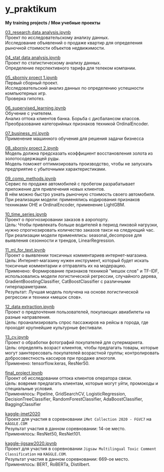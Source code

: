 # y_praktikum
**My training projects / Мои учебные проекты**

[3]: https://github.com/ponandrew100/y_praktikum/blob/master/03_research%20data%20analysis/03_research%20data%20analysis.ipynb  
[4]: https://github.com/ponandrew100/y_praktikum/blob/master/04_stat%20data%20analysis/04_stat%20data%20analysis.ipynb  
[5]: https://github.com/ponandrew100/y_praktikum/blob/master/05_sborniy%20proect%201/05_sborniy%20proect%201.ipynb  
[6]: https://github.com/ponandrew100/y_praktikum/blob/master/06_supervised_learning/06_supervised_learning.ipynb  
[7]: https://github.com/ponandrew100/y_praktikum/blob/master/07_business_ml/07_business_ml.ipynb  
[8]: https://github.com/ponandrew100/y_praktikum/blob/master/08_sborniy%20proect%202/08_sborniy%20proect%202.ipynb  
[9]: https://github.com/ponandrew100/y_praktikum/blob/master/09_comp_methods/09_comp_methods.ipynb  
[10]: https://github.com/ponandrew100/y_praktikum/blob/master/10_time_series/10_time_series.ipynb  
[11]: https://github.com/ponandrew100/y_praktikum/blob/master/11_ml_for_text/11_ml_for_text.ipynb  
[12]: https://github.com/ponandrew100/y_praktikum/blob/master/12_data%20extraction/12_data%20extraction.ipynb  
[13]: https://github.com/ponandrew100/y_praktikum/blob/master/13_cv/13_cv.ipynb  
[14]: https://github.com/ponandrew100/y_praktikum/blob/master/final_project/final_project.ipynb  
[15]: https://github.com/ponandrew100/y_praktikum/tree/master/kaggle-imet2020  
[17]: https://github.com/ponandrew100/y_praktikum/blob/master/kaggle-jigsaw2020/for-jigsaw2020.ipynb    

[03_research data analysis.ipynb][3]  
Проект по исследовательскому анализу данных.  
Исследование объявлений о продаже квартир для определения рыночной стоимости объектов недвижимости.

[04_stat data analysis.ipynb][4]  
Проект по статистическому анализу данных.  
Определение перспективного тарифа для телеком компании.

[05_sborniy proect 1.ipynb][5]  
Первый сборный проект.  
Исследовательский анализ данных по определению успешности компьютерных игр.  
Проверка гипотез.

[06_supervised_learning.ipynb][6]  
Обучение с учителем.  
Анализ оттока клиентов банка. Борьба с дисбалансом классов.  
Преобразование категорийных признаков техникой OrdinalEncoder.

[07_business_ml.ipynb][7]  
Применение машинного обучения для решения задачи бизнесса  

[08_sborniy proect 2.ipynb][8]  
Модель должна предсказать коэффициент восстановления золота из золотосодержащей руды.   
Модель поможет оптимизировать производство, чтобы не запускать предприятие с убыточными характеристиками.  

[09_comp_methods.ipynb][9]  
Сервис по продаже автомобилей с пробегом разрабатывает приложение для привлечения новых клиентов.  
В нём можно быстро узнать рыночную стоимость своего автомобиля.  
При реализации модели: применялись кодирования признаков техниками OHE и OrdinalEncoder, применение LightGBM.

[10_time_series.ipynb][10]  
Проект о прогнозировании заказов в аэропорту.  
Цель: Чтобы привлекать больше водителей в период пиковой нагрузки, нужно спрогнозировать количество заказов такси на следующий час.  
При реализации модели применялись: seasonal_decompose для выявления сезонности и трендов, LinearRegression.

[11_ml_for_text.ipynb][11]  
Проект о выявлении токсичных комментариев интернет-магазина.  
Цель: Интернет-магазину нужен инструмент, который будет искать токсичные комментарии и отправлять их на модерацию.  
Применено: Формирование признаков техникой "мешок слов" и TF-IDF, использовались модели логистической регрессии, случайного дерева, GradientBoostingClassifier, CatBoostClassifier с различными гиперпараметрами.  
Результат: Лучшая модель получена на основе логистической регрессии и техники «мешок слов».

[12_data extraction.ipynb][12]  
Проект о предпочтения пользователей, покупающих авиабилеты на разные направления.  
Цель: проанализировать спрос пассажиров на рейсы в города, где проходят крупнейшие культурные фестивали.

[13_cv.ipynb][13]  
Проект о обработки фотографий покупателей для супермаркета.  
Цель: определять возраст клиентов, чтобы предлагать товары, которые могут заинтересовать покупателей возрастной группы;
контролировать добросовестность кассиров при продаже алкоголя.  
Применено: tensorflow.keras, ResNer50.

[final_project.ipynb][14]  
Проект об исследовании оттока клиентов оператора связи.  
Цель: вовремя предлагать клиентам, которые могут уйти, промокоды и специальные условия.  
Применялось: Pipeline, GridSearchCV, LogisticRegression, DecisionTreeClassifier, RandomForestClassifier, AdaBoostClassifier, BaggingClassifier

[kaggle-imet2020][15]  
Проект для участия в соревновании `iMet Collection 2020 - FGVC7` на `KAGGLE.COM`  
Результат участия в данном соревновании: 14-ое место.  
Применялось: ResNet50, ResNet101.

[kaggle-jigsaw2020.ipynb][17]  
Проект для участия в соревновании `Jigsaw Multilingual Toxic Comment Classification` на `KAGGLE.COM`.  
Результат участия в данном соревновании: 669-ое место.  
Применялось: BERT, RoBERTa, Distilbert.
